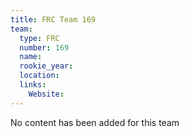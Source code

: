 ```yaml
---
title: FRC Team 169
team:
  type: FRC
  number: 169
  name: 
  rookie_year: 
  location: 
  links:
    Website: 
---
```

No content has been added for this team